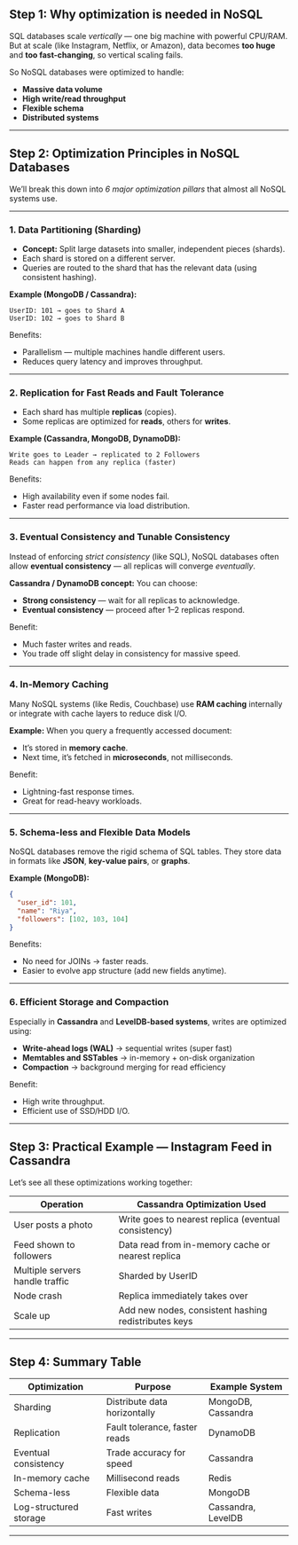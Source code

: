 ##  Step 1: Why optimization is needed in NoSQL

SQL databases scale *vertically* — one big machine with powerful CPU/RAM.
But at scale (like Instagram, Netflix, or Amazon), data becomes **too huge** and **too fast-changing**, so vertical scaling fails.

So NoSQL databases were optimized to handle:

* **Massive data volume**
* **High write/read throughput**
* **Flexible schema**
* **Distributed systems**

---

##  Step 2: Optimization Principles in NoSQL Databases

We’ll break this down into *6 major optimization pillars* that almost all NoSQL systems use.

---

### 1. **Data Partitioning (Sharding)**

* **Concept:** Split large datasets into smaller, independent pieces (shards).
* Each shard is stored on a different server.
* Queries are routed to the shard that has the relevant data (using consistent hashing).

 **Example (MongoDB / Cassandra):**

```text
UserID: 101 → goes to Shard A
UserID: 102 → goes to Shard B
```

 Benefits:

* Parallelism — multiple machines handle different users.
* Reduces query latency and improves throughput.

---

###  2. **Replication for Fast Reads and Fault Tolerance**

* Each shard has multiple **replicas** (copies).
* Some replicas are optimized for **reads**, others for **writes**.

 **Example (Cassandra, MongoDB, DynamoDB):**

```
Write goes to Leader → replicated to 2 Followers
Reads can happen from any replica (faster)
```

 Benefits:

* High availability even if some nodes fail.
* Faster read performance via load distribution.

---

###  3. **Eventual Consistency and Tunable Consistency**

Instead of enforcing *strict consistency* (like SQL), NoSQL databases often allow **eventual consistency** — all replicas will converge *eventually*.

 **Cassandra / DynamoDB concept:**
You can choose:

* **Strong consistency** — wait for all replicas to acknowledge.
* **Eventual consistency** — proceed after 1–2 replicas respond.

 Benefit:

* Much faster writes and reads.
* You trade off slight delay in consistency for massive speed.

---

###  4. **In-Memory Caching**

Many NoSQL systems (like Redis, Couchbase) use **RAM caching** internally or integrate with cache layers to reduce disk I/O.

 **Example:**
When you query a frequently accessed document:

* It’s stored in **memory cache**.
* Next time, it’s fetched in **microseconds**, not milliseconds.

 Benefit:

* Lightning-fast response times.
* Great for read-heavy workloads.

---

###  5. **Schema-less and Flexible Data Models**

NoSQL databases remove the rigid schema of SQL tables.
They store data in formats like **JSON**, **key-value pairs**, or **graphs**.

 **Example (MongoDB):**

```json
{
  "user_id": 101,
  "name": "Riya",
  "followers": [102, 103, 104]
}
```

 Benefits:

* No need for JOINs → faster reads.
* Easier to evolve app structure (add new fields anytime).

---

###  6. **Efficient Storage and Compaction**

Especially in **Cassandra** and **LevelDB-based systems**, writes are optimized using:

* **Write-ahead logs (WAL)** → sequential writes (super fast)
* **Memtables and SSTables** → in-memory + on-disk organization
* **Compaction** → background merging for read efficiency

 Benefit:

* High write throughput.
* Efficient use of SSD/HDD I/O.

---

##  Step 3: Practical Example — Instagram Feed in Cassandra

Let’s see all these optimizations working together:

| Operation                       | Cassandra Optimization Used                          |
| ------------------------------- | ---------------------------------------------------- |
| User posts a photo              | Write goes to nearest replica (eventual consistency) |
| Feed shown to followers         | Data read from in-memory cache or nearest replica    |
| Multiple servers handle traffic | Sharded by UserID                                    |
| Node crash                      | Replica immediately takes over                       |
| Scale up                        | Add new nodes, consistent hashing redistributes keys |

---

##  Step 4: Summary Table

| Optimization           | Purpose                       | Example System     |
| ---------------------- | ----------------------------- | ------------------ |
| Sharding               | Distribute data horizontally  | MongoDB, Cassandra |
| Replication            | Fault tolerance, faster reads | DynamoDB           |
| Eventual consistency   | Trade accuracy for speed      | Cassandra          |
| In-memory cache        | Millisecond reads             | Redis              |
| Schema-less            | Flexible data                 | MongoDB            |
| Log-structured storage | Fast writes                   | Cassandra, LevelDB |

---
